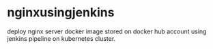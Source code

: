 # nginxusingjenkins
deploy nginx server docker image stored on docker hub account using jenkins pipeline on kubernetes cluster.
